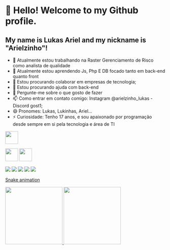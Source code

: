 # 👋 Hello! Welcome to my Github profile.
## My name is Lukas Ariel and my nickname is "Arielzinho"!

- 🔭 Atualmente estou trabalhando na Raster Gerenciamento de Risco como analista de qualidade
- 🌱 Atualmente estou aprendendo Js, Php E DB focado tanto em back-end quanto front
- 👯 Estou procurando colaborar em empresas de tecnologia;
- 🤔 Estou procurando ajuda com back-end
- 💬 Pergunte-me sobre o que gosto de fazer
- 📫 Como entrar em contato comigo: Instagram @arielzinho_lukas -  Discord gost1;
- 😄 Pronomes: Lukas, Lukinhas, Ariel...
- ⚡ Curiosidade: Tenho 17 anos, e sou apaixonado por programação desde sempre em si pela tecnologia e área de TI


<img src="https://cdn.jsdelivr.net/gh/devicons/devicon/icons/git/git-original.svg" width="40" height="40"/>

<img src="https://cdn.jsdelivr.net/gh/devicons/devicon/icons/java/java-original.svg" width="40" height="40"/> <img src="https://cdn.jsdelivr.net/gh/devicons/devicon/icons/linux/linux-original.svg" width="40" height="40"/>

<div>
<a href="https://www.youtube.com/seu-canal-youtube-aqui" target="_blank"><img src="https://img.shields.io/badge/YouTube-FF0000?style=for-the-badge&logo=youtube&logoColor=white" target="_blank"></a>
<a href="https://instagram.com/Arielzinho_lukas" target="_blank"><img src="https://img.shields.io/badge/-Instagram-%23E4405F?style=for-the-badge&logo=instagram&logoColor=white" target="_blank"></a>
<a href="https://www.twitch.tv/seu-usuário-aqui" target="_blank"><img src="https://img.shields.io/badge/Twitch-9146FF?style=for-the-badge&logo=twitch&logoColor=white" target="_blank"></a>
<a href = "mailto:contato@seu-usuário-aqui"><img src="https://img.shields.io/badge/Gmail-D14836?style=for-the-badge&logo=gmail&logoColor=white" target="_blank"></a>
<a href="https://www.linkedin.com/in/seu-usuário-linkedln-aqui" target="_blank"><img src="https://img.shields.io/badge/-LinkedIn-%230077B5?style=for-the-badge&logo=linkedin&logoColor=white" target="_blank"></a>   
</div>




[Snake animation](https://github.com/seu-usuário-aqui/seu-usuário-aqui/blob/output/github-contribution-grid-snake.svg)


<div>
<a href="https://github.com/seu-usuário-aqui">
<img loading="lazy" height="180em" src="https://github-readme-stats.vercel.app/api/top-langs/?username=seu-usuário-aqui&layout=compact&langs_count=7&theme=dracula"/>
<img loading="lazy" height="180em" src="https://github-readme-stats.vercel.app/api?username=seu-usuário-aqui&show_icons=true&theme=dracula&include_all_commits=true&count_private=true"/>
</div>
